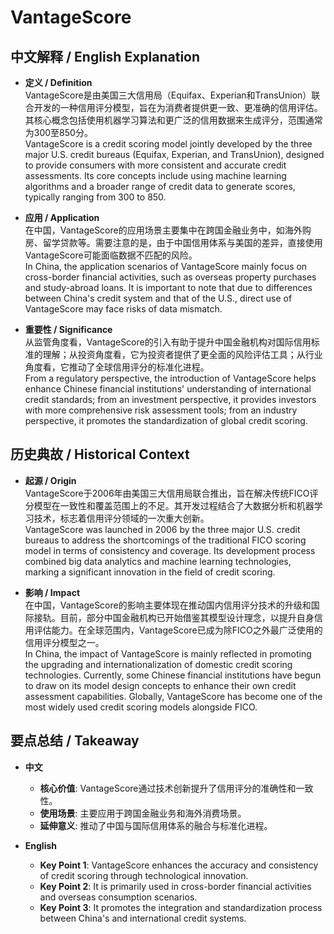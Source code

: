 # VantageScore

## 中文解释 / English Explanation

* **定义 / Definition**  
  VantageScore是由美国三大信用局（Equifax、Experian和TransUnion）联合开发的一种信用评分模型，旨在为消费者提供更一致、更准确的信用评估。其核心概念包括使用机器学习算法和更广泛的信用数据来生成评分，范围通常为300至850分。  
  VantageScore is a credit scoring model jointly developed by the three major U.S. credit bureaus (Equifax, Experian, and TransUnion), designed to provide consumers with more consistent and accurate credit assessments. Its core concepts include using machine learning algorithms and a broader range of credit data to generate scores, typically ranging from 300 to 850.

* **应用 / Application**  
  在中国，VantageScore的应用场景主要集中在跨国金融业务中，如海外购房、留学贷款等。需要注意的是，由于中国信用体系与美国的差异，直接使用VantageScore可能面临数据不匹配的风险。  
  In China, the application scenarios of VantageScore mainly focus on cross-border financial activities, such as overseas property purchases and study-abroad loans. It is important to note that due to differences between China's credit system and that of the U.S., direct use of VantageScore may face risks of data mismatch.

* **重要性 / Significance**  
  从监管角度看，VantageScore的引入有助于提升中国金融机构对国际信用标准的理解；从投资角度看，它为投资者提供了更全面的风险评估工具；从行业角度看，它推动了全球信用评分的标准化进程。  
  From a regulatory perspective, the introduction of VantageScore helps enhance Chinese financial institutions' understanding of international credit standards; from an investment perspective, it provides investors with more comprehensive risk assessment tools; from an industry perspective, it promotes the standardization of global credit scoring.

## 历史典故 / Historical Context

* **起源 / Origin**  
  VantageScore于2006年由美国三大信用局联合推出，旨在解决传统FICO评分模型在一致性和覆盖范围上的不足。其开发过程结合了大数据分析和机器学习技术，标志着信用评分领域的一次重大创新。  
  VantageScore was launched in 2006 by the three major U.S. credit bureaus to address the shortcomings of the traditional FICO scoring model in terms of consistency and coverage. Its development process combined big data analytics and machine learning technologies, marking a significant innovation in the field of credit scoring.

* **影响 / Impact**  
  在中国，VantageScore的影响主要体现在推动国内信用评分技术的升级和国际接轨。目前，部分中国金融机构已开始借鉴其模型设计理念，以提升自身信用评估能力。在全球范围内，VantageScore已成为除FICO之外最广泛使用的信用评分模型之一。  
  In China, the impact of VantageScore is mainly reflected in promoting the upgrading and internationalization of domestic credit scoring technologies. Currently, some Chinese financial institutions have begun to draw on its model design concepts to enhance their own credit assessment capabilities. Globally, VantageScore has become one of the most widely used credit scoring models alongside FICO.

## 要点总结 / Takeaway

* **中文**  
  - **核心价值**: VantageScore通过技术创新提升了信用评分的准确性和一致性。  
  - **使用场景**: 主要应用于跨国金融业务和海外消费场景。  
  - **延伸意义**: 推动了中国与国际信用体系的融合与标准化进程。

* **English**  
  - **Key Point 1**: VantageScore enhances the accuracy and consistency of credit scoring through technological innovation.  
  - **Key Point 2**: It is primarily used in cross-border financial activities and overseas consumption scenarios.  
  - **Key Point 3**: It promotes the integration and standardization process between China's and international credit systems.